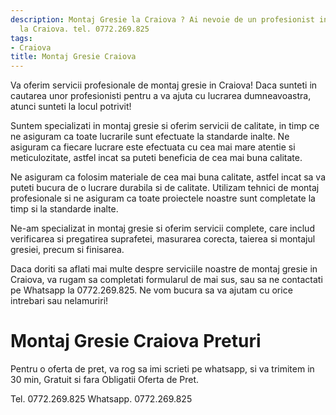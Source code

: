 ```yaml
---
description: Montaj Gresie la Craiova ? Ai nevoie de un profesionist in Montaj Gresie
  la Craiova. tel. 0772.269.825
tags:
- Craiova
title: Montaj Gresie Craiova
---
```




Va oferim servicii profesionale de montaj gresie in Craiova! Daca sunteti in cautarea unor profesionisti pentru a va ajuta cu lucrarea dumneavoastra, atunci sunteti la locul potrivit! 

Suntem specializati in montaj gresie si oferim servicii de calitate, in timp ce ne asiguram ca toate lucrarile sunt efectuate la standarde inalte. Ne asiguram ca fiecare lucrare este efectuata cu cea mai mare atentie si meticulozitate, astfel incat sa puteti beneficia de cea mai buna calitate. 

Ne asiguram ca folosim materiale de cea mai buna calitate, astfel incat sa va puteti bucura de o lucrare durabila si de calitate. Utilizam tehnici de montaj profesionale si ne asiguram ca toate proiectele noastre sunt completate la timp si la standarde inalte. 

Ne-am specializat in montaj gresie si oferim servicii complete, care includ verificarea si pregatirea suprafetei, masurarea corecta, taierea si montajul gresiei, precum si finisarea. 

Daca doriti sa aflati mai multe despre serviciile noastre de montaj gresie in Craiova, va rugam sa completati formularul de mai sus, sau sa ne contactati pe Whatsapp la 0772.269.825. Ne vom bucura sa va ajutam cu orice intrebari sau nelamuriri!

# Montaj Gresie Craiova Preturi
Pentru o oferta de pret, va rog sa imi scrieti pe whatsapp, si va trimitem in 30 min, Gratuit si fara Obligatii Oferta de Pret.

Tel. 0772.269.825
Whatsapp. 0772.269.825